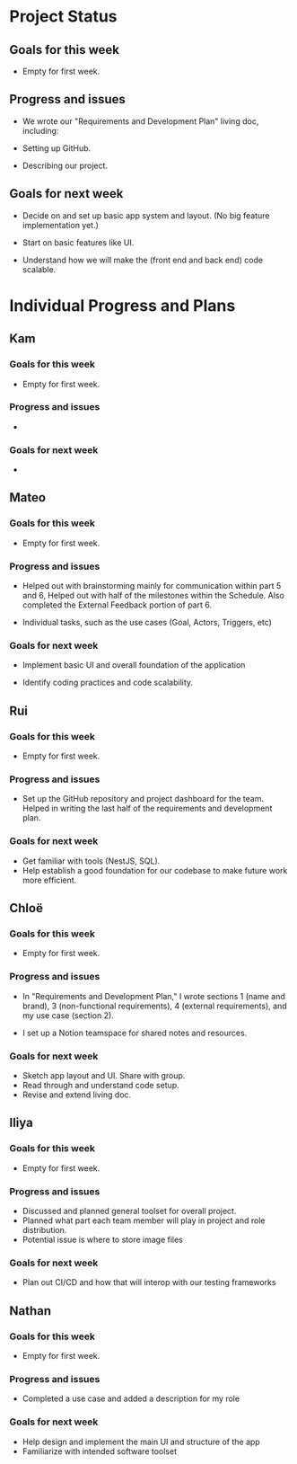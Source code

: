 
# Project Status

## Goals for this week

- Empty for first week.

## Progress and issues

- We wrote our "Requirements and Development Plan" living doc, including:

- Setting up GitHub.

- Describing our project.

## Goals for next week

- Decide on and set up basic app system and layout. (No big feature implementation yet.)

- Start on basic features like UI.

- Understand how we will make the (front end and back end) code scalable.

  

# Individual Progress and Plans

## Kam

### Goals for this week

- Empty for first week.

### Progress and issues

-

### Goals for next week

-

  

## Mateo

### Goals for this week

- Empty for first week.

### Progress and issues

- Helped out with brainstorming mainly for communication within part 5 and 6, Helped out with half of the milestones within the Schedule. Also completed the External Feedback portion of part 6.

- Individual tasks, such as the use cases (Goal, Actors, Triggers, etc)

### Goals for next week

- Implement basic UI and overall foundation of the application

- Identify coding practices and code scalability.

## Rui

### Goals for this week

- Empty for first week.

### Progress and issues

- Set up the GitHub repository and project dashboard for the team. Helped in writing the last half of the requirements and development plan.

### Goals for next week

- Get familiar with tools (NestJS, SQL).
- Help establish a good foundation for our codebase to make future work more efficient.

## Chloë

### Goals for this week

- Empty for first week.

### Progress and issues

- In "Requirements and Development Plan," I wrote sections 1 (name and brand), 3 (non-functional requirements), 4 (external requirements), and my use case (section 2).

- I set up a Notion teamspace for shared notes and resources.

### Goals for next week
- Sketch app layout and UI. Share with group. 
- Read through and understand code setup.
- Revise and extend living doc.

  

## Iliya

### Goals for this week

- Empty for first week.

### Progress and issues
- Discussed and planned general toolset for overall project.
- Planned what part each team member will play in project and role distribution.
- Potential issue is where to store image files 
  
### Goals for next week
- Plan out CI/CD and how that will interop with our testing frameworks 

## Nathan

### Goals for this week

- Empty for first week.

### Progress and issues
- Completed a use case and added a description for my role
  
### Goals for next week
- Help design and implement the main UI and structure of the app
- Familiarize with intended software toolset
